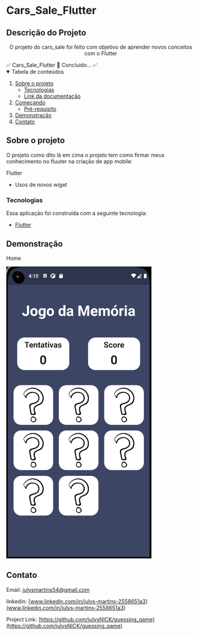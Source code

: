 <!-- # guessing_game

A new Flutter project.

## Getting Started

This project is a starting point for a Flutter application.

A few resources to get you started if this is your first Flutter project:

- [Lab: Write your first Flutter app](https://docs.flutter.dev/get-started/codelab)
- [Cookbook: Useful Flutter samples](https://docs.flutter.dev/cookbook)

For help getting started with Flutter development, view the
[online documentation](https://docs.flutter.dev/), which offers tutorials,
samples, guidance on mobile development, and a full API reference. -->
<!-- # cars_sale

A new Flutter project.

## Getting Started

This project is a starting point for a Flutter application.

A few resources to get you started if this is your first Flutter project:

- [Lab: Write your first Flutter app](https://docs.flutter.dev/get-started/codelab)
- [Cookbook: Useful Flutter samples](https://docs.flutter.dev/cookbook)

For help getting started with Flutter development, view the
[online documentation](https://docs.flutter.dev/), which offers tutorials,
samples, guidance on mobile development, and a full API reference. -->


# Cars_Sale_Flutter
## Descrição do Projeto

<p align="center">O projeto do cars_sale foi feito com objetivo de aprender novos  conceitos com o Flutter</p
 <h4 align="center">
	✅  Cars_Sale_Flutter 🚀 Concluido...  ✅
      
 </h4>

 <!-- TABLE OF CONTENTS -->
<details open="open">
  <summary>Tabela de conteúdos</summary>
  <ol>
    <li>
      <a href="#Sobre-o-projeto">Sobre o projeto</a>
      <ul>
        <li><a href="#Tecnologias">Tecnologias</a></li>
        <li><a href="#Documentação">Link da documentação</a></li>
      </ul>
    </li>
    <li>
      <a href="#Começando">Começando</a>
      <ul>
        <li><a href="#Pré-requisito">Pré-requisito</a></li>
      </ul>
    </li>
    <li><a href="#Demonstração">Demonstração</a></li>
    <li><a href="#Contato">Contato</a></li>
  </ol>
</details>

## Sobre o projeto

O projeto como dito lá em cima o projeto tem como firmar meus conhecimento no fluuter na criação de app mobile:

Flutter

* Usos de novos wiget 




### Tecnologias

Essa aplicação foi construída com a seguinte tecnologia:
* [Flutter](https://flutter.dev/)

##  Demonstração

Home

![](/assets/home.png)

<!-- LICENSE -->

<!-- CONTACT -->
##  Contato
Email: julysmartins54@gmail.com

linkedin: [www.linkedin.com/in/julys-martins-2558651a3](www.linkedin.com/in/julys-martins-2558651a3)

Project Link: [https://github.com/julysNICK/guessing_game](https://github.com/julysNICK/guessing_game)
